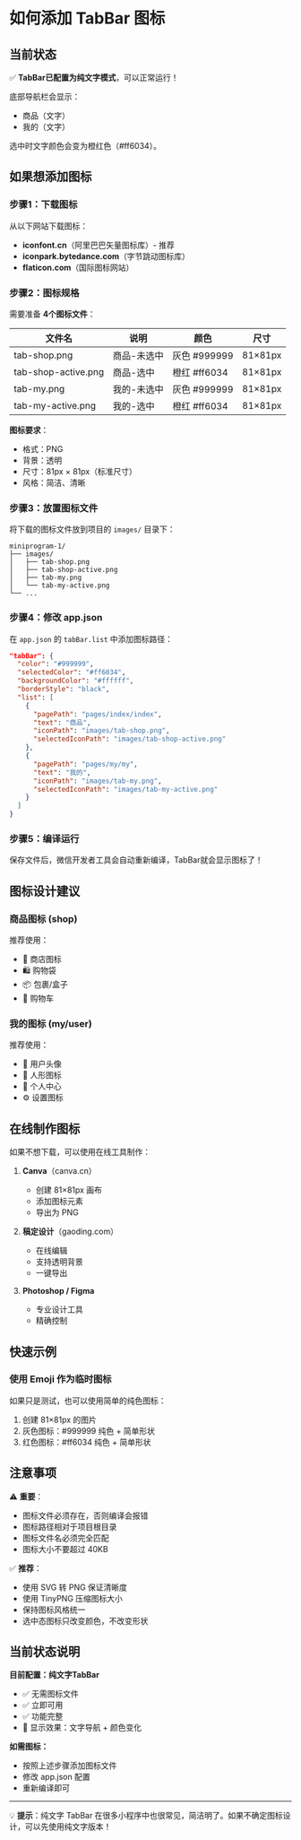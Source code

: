 # 如何添加 TabBar 图标

## 当前状态

✅ **TabBar已配置为纯文字模式**，可以正常运行！

底部导航栏会显示：
- 商品（文字）
- 我的（文字）

选中时文字颜色会变为橙红色（#ff6034）。

## 如果想添加图标

### 步骤1：下载图标

从以下网站下载图标：
- **iconfont.cn**（阿里巴巴矢量图标库）- 推荐
- **iconpark.bytedance.com**（字节跳动图标库）
- **flaticon.com**（国际图标网站）

### 步骤2：图标规格

需要准备 **4个图标文件**：

| 文件名 | 说明 | 颜色 | 尺寸 |
|--------|------|------|------|
| tab-shop.png | 商品-未选中 | 灰色 #999999 | 81×81px |
| tab-shop-active.png | 商品-选中 | 橙红 #ff6034 | 81×81px |
| tab-my.png | 我的-未选中 | 灰色 #999999 | 81×81px |
| tab-my-active.png | 我的-选中 | 橙红 #ff6034 | 81×81px |

**图标要求**：
- 格式：PNG
- 背景：透明
- 尺寸：81px × 81px（标准尺寸）
- 风格：简洁、清晰

### 步骤3：放置图标文件

将下载的图标文件放到项目的 `images/` 目录下：

```
miniprogram-1/
├── images/
│   ├── tab-shop.png
│   ├── tab-shop-active.png
│   ├── tab-my.png
│   └── tab-my-active.png
└── ...
```

### 步骤4：修改 app.json

在 `app.json` 的 `tabBar.list` 中添加图标路径：

```json
"tabBar": {
  "color": "#999999",
  "selectedColor": "#ff6034",
  "backgroundColor": "#ffffff",
  "borderStyle": "black",
  "list": [
    {
      "pagePath": "pages/index/index",
      "text": "商品",
      "iconPath": "images/tab-shop.png",
      "selectedIconPath": "images/tab-shop-active.png"
    },
    {
      "pagePath": "pages/my/my",
      "text": "我的",
      "iconPath": "images/tab-my.png",
      "selectedIconPath": "images/tab-my-active.png"
    }
  ]
}
```

### 步骤5：编译运行

保存文件后，微信开发者工具会自动重新编译，TabBar就会显示图标了！

## 图标设计建议

### 商品图标 (shop)
推荐使用：
- 🏪 商店图标
- 🛍️ 购物袋
- 📦 包裹/盒子
- 🛒 购物车

### 我的图标 (my/user)
推荐使用：
- 👤 用户头像
- 👨 人形图标
- 📱 个人中心
- ⚙️ 设置图标

## 在线制作图标

如果不想下载，可以使用在线工具制作：

1. **Canva**（canva.cn）
   - 创建 81×81px 画布
   - 添加图标元素
   - 导出为 PNG

2. **稿定设计**（gaoding.com）
   - 在线编辑
   - 支持透明背景
   - 一键导出

3. **Photoshop / Figma**
   - 专业设计工具
   - 精确控制

## 快速示例

### 使用 Emoji 作为临时图标

如果只是测试，也可以使用简单的纯色图标：
1. 创建 81×81px 的图片
2. 灰色图标：#999999 纯色 + 简单形状
3. 红色图标：#ff6034 纯色 + 简单形状

## 注意事项

⚠️ **重要**：
- 图标文件必须存在，否则编译会报错
- 图标路径相对于项目根目录
- 图标文件名必须完全匹配
- 图标大小不要超过 40KB

✅ **推荐**：
- 使用 SVG 转 PNG 保证清晰度
- 使用 TinyPNG 压缩图标大小
- 保持图标风格统一
- 选中态图标只改变颜色，不改变形状

## 当前状态说明

**目前配置：纯文字TabBar**
- ✅ 无需图标文件
- ✅ 立即可用
- ✅ 功能完整
- 📱 显示效果：文字导航 + 颜色变化

**如需图标：**
- 按照上述步骤添加图标文件
- 修改 app.json 配置
- 重新编译即可

---

💡 **提示**：纯文字 TabBar 在很多小程序中也很常见，简洁明了。如果不确定图标设计，可以先使用纯文字版本！

